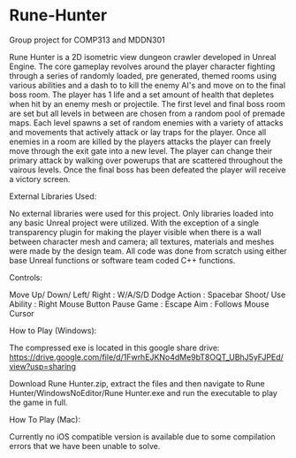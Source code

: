 # Rune-Hunter

Group project for COMP313 and MDDN301

Rune Hunter is a 2D isometric view dungeon crawler developed in Unreal Engine. The core gameplay revolves around the player character fighting through a series of randomly loaded, pre generated, themed rooms using various abilities and a dash to to kill the enemy AI's and move on to the final boss room. The player has 1 life and a set amount of health that depletes when hit by an enemy mesh or projectile. The first level and final boss room are set but all levels in between are chosen from a random pool of premade maps. Each level spawns a set of random enemies with a variety of attacks and movements that actively attack or lay traps for the player. Once all enemies in a room are killed by the players attacks the player can freely move through the exit gate into a new level. The player can change their primary attack by walking over powerups that are scattered throughout the vairous levels. Once the final boss has been defeated the player will receive a victory screen.

External Libraries Used:

No external libraries were used for this project. Only libraries loaded into any basic Unreal project were utilized. With the exception of a single transparency plugin for making the player visible when there is a wall between character mesh and camera; all textures, materials and meshes were made by the design team. All code was done from scratch using either base Unreal functions or software team coded C++ functions.

Controls:

Move Up/ Down/ Left/ Right : W/A/S/D
Dodge Action : Spacebar
Shoot/ Use Ability : Right Mouse Button
Pause Game : Escape
Aim : Follows Mouse Cursor

How to Play (Windows): 

The compressed exe is located in this google share drive: https://drive.google.com/file/d/1FwrhEJKNo4dMe9bT8OQT_UBhJ5yFJPEd/view?usp=sharing

Download Rune Hunter.zip, extract the files and then navigate to Rune Hunter/WindowsNoEditor/Rune Hunter.exe and run the executable to play the game in full.

How To Play (Mac):

Currently no iOS compatible version is available due to some compilation errors that we have been unable to solve.

